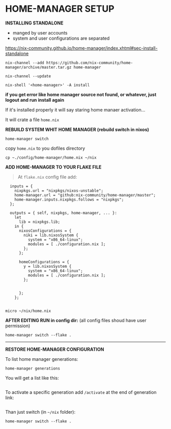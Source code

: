 # HOME-MANAGER SETUP

**INSTALLING STANDALONE**
- manged by user accounts
- system and user configurations are separated

https://nix-community.github.io/home-manager/index.xhtml#sec-install-standalone

```
nix-channel --add https://github.com/nix-community/home-manager/archive/master.tar.gz home-manager
```
```
nix-channel --update
```

```
nix-shell '<home-manager>' -A install
```

**if you get error like home manager source not found, or whatever, just logout and run install again**

If it's installed properly it will say staring home manaer activation...

It will crate a file `home.nix`


**REBUILD SYSTEM WHIT HOME MANAGER (rebuild switch in nixos)**

```
home-manager switch
```

copy `home.nix` to you dofiles directory

```
cp ~./config/home-manager/home.nix ~/nix
```

**ADD HOME-MANAGER TO YOUR FLAKE FILE**

>At `flake.nix` config file add:

```
  inputs = {
    nixpkgs.url = "nixpkgs/nixos-unstable";
    home-manager.url = "github:nix-community/home-manager/master";
    home-manager.inputs.nixpkgs.follows = "nixpkgs";
  };

  outputs = { self, nixpkgs, home-manager, ... }:
    let
      lib = nixpkgs.lib;
    in {
      nixosConfigurations = {
        niki = lib.nixosSystem {
          system = "x86_64-linux";
          modules = [ ./configuration.nix ];
        };
      };

      homeConfigurations = {
        y = lib.nixosSystem {
          system = "x86_64-linux";
          modules = [ ./configuration.nix ];
        };


      };
    };


```

```
micro ~/nix/home.nix
```

**AFTER EDITING RUN in config dir:** (all config files shoud have user permission)

```
home-manager switch --flake .
```

---

**RESTORE HOME-MANAGER CONFIGURATION**

To list home manager generations:

```
home-manager generations
```

You will get a list like this:

```

```

To activate a specific generation add `/activate` at the end of generation link:

```

```

Than just switch (in `~/nix` folder):

```
home-manager switch --flake .
```